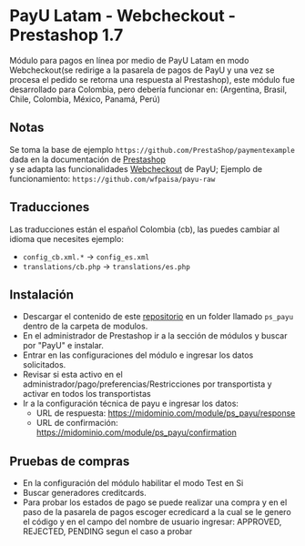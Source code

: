 # PayU Latam - Webcheckout - Prestashop 1.7

Módulo para pagos en línea por medio de PayU Latam en modo Webcheckout(se redirige a la pasarela de pagos de PayU y una vez se 
procesa el pedido se retorna una respuesta al Prestashop), este módulo fue desarrollado para Colombia, pero debería funcionar 
en: (Argentina, Brasil, Chile, Colombia, México, Panamá, Perú)

## Notas

Se toma la base de ejemplo `https://github.com/PrestaShop/paymentexample` dada en la documentación de [Prestashop](http://doc.prestashop.com/display/PS17/Creating+a+PrestaShop+1.7+Payment+Module)  
y se adapta las funcionalidades [Webcheckout](http://developers.payulatam.com/es/web_checkout/integration.html) de PayU; Ejemplo de funcionamiento: `https://github.com/wfpaisa/payu-raw`


## Traducciones

Las traducciones están el español Colombia (cb), las puedes cambiar al idioma que necesites ejemplo:

- `config_cb.xml.*` -> `config_es.xml`
- `translations/cb.php` -> `translations/es.php`

## Instalación
- Descargar el contenido de este [repositorio](https://github.com/wfpaisa/ps_payu/archive/master.zip) en un folder llamado `ps_payu` dentro de la carpeta de modulos.
- En el administrador de Prestashop ir a la sección de módulos y buscar por "PayU" e instalar.
- Entrar en las configuraciones del módulo e ingresar los datos solicitados.
- Revisar si esta activo en el administrador/pago/preferencias/Restricciones por transportista  y activar en todos los transportistas
- Ir a la configuración técnica de payu e ingresar los datos:
	- URL de respuesta: https://midominio.com/module/ps_payu/response
	- URL de confirmación: https://midominio.com/module/ps_payu/confirmation

## Pruebas de compras
- En la configuración del módulo habilitar el modo Test en Si
- Buscar generadores creditcards.
- Para probar los estados de pago se puede realizar una compra y en el paso de la pasarela de pagos escoger ecredicard a la cual se le genero el código y en el campo del nombre de usuario ingresar: APPROVED, REJECTED, PENDING segun el caso a probar
 